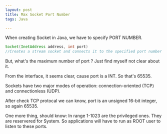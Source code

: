 ```yaml
---
layout: post
title: Max Socket Port Number
tags: Java

---
```


When creating Socket in Java, we have to specify PORT NUMBER. 

```java
Socket(InetAddress address, int port)
//Creates a stream socket and connects it to the specified port number at the specified IP address.
```

But, what's the maximum number of port ? Just find myself not clear about it.

From the interface, it seems clear, cause port is a INT. So that's 65535. 

Sockets have two major modes of operation: connection-oriented (TCP) and connectionless (UDP). 

After check TCP protocal we can know, port is an unsigned 16-bit integer, so again 65535.

One more thing, should know:
In range 1-1023 are the privileged ones. They are reservered for System. So applications will have to run as ROOT user to listen to these ports.
